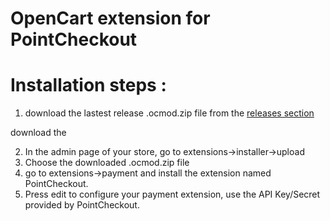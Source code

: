 # OpenCart extension for PointCheckout

# Installation steps :

1. download the lastest release .ocmod.zip file from the [releases section](https://github.com/pointcheckout/opencart/releases)

download the 

2. In the admin page of your store, go to extensions->installer->upload 
3. Choose the downloaded .ocmod.zip file
4. go to extensions->payment and install the extension named PointCheckout.
5. Press edit to configure your payment extension, use the API Key/Secret provided by PointCheckout.
